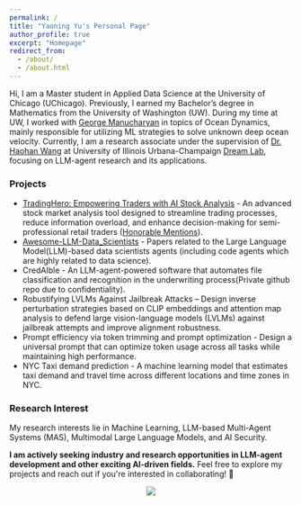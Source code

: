 ```yaml
---
permalink: /
title: "Yaoning Yu's Personal Page"
author_profile: true
excerpt: "Homepage"
redirect_from: 
  - /about/
  - /about.html
---
```


Hi, I am a Master student in Applied Data Science at the University of Chicago (UChicago). Previously, I earned my Bachelor’s degree in Mathematics from the University of Washington (UW). During my time at UW, I worked with [George Manucharyan](https://deep.ocean.washington.edu/) in topics of Ocean Dynamics, mainly responsible for utilizing ML strategies to solve unknown deep ocean velocity. Currently, I am a research associate under the supervision of [Dr. Haohan Wang](https://haohanwang.github.io/) at University of Illinois Urbana-Champaign [Dream Lab](https://dreamlabuiuc.github.io/), focusing on LLM-agent research and its applications.  

### Projects

- [TradingHero: Empowering Traders with AI Stock Analysis](https://github.com/yyu6/TradingHero) - An advanced stock market analysis tool designed to streamline trading processes, reduce information overload, and enhance decision-making for semi-professional retail traders ([Honorable Mentions](https://datascience.uchicago.edu/news/masters-in-applied-data-science-autumn-2024-capstone-showcase/)).
- [Awesome-LLM-Data_Scientists](https://github.com/WhileBug/Awesome-LLM-Data_Scientist) - Papers related to the Large Language Model(LLM)-based data scientists agents (including code agents which are highly related to data science). 
- CredAIble - An LLM-agent-powered software that automates file classification and recognition in the underwriting process(Private github repo due to confidentiality).
- Robustifying LVLMs Against Jailbreak Attacks – Design inverse perturbation strategies based on CLIP embeddings and attention map analysis to defend large vision-language models (LVLMs) against jailbreak attempts and improve alignment robustness.
- Prompt efficiency via token trimming and prompt optimization - Design a universal prompt that can optimize token usage across all tasks while maintaining high performance.
- NYC Taxi demand prediction - A machine learning model that estimates taxi demand and travel time across different locations and time zones in NYC.

### Research Interest

My research interests lie in Machine Learning, LLM-based Multi-Agent Systems (MAS), Multimodal Large Language Models, and AI Security.

**I am actively seeking industry and research opportunities in LLM-agent development and other exciting AI-driven fields.** Feel free to explore my projects and reach out if you're interested in collaborating! 🚀

<div align="center">
<a href='https://clustrmaps.com/site/1c4xm'  title='Visit tracker'>
<img src='//clustrmaps.com/map_v2.png?cl=ffffff&w=80&t=n&d=-rCL4pWeuqDroSJAwddR5-mbvvUKi7xekmJnMMfZni4&co=2d78ad&ct=ffffff'/>
</a>
</div>
